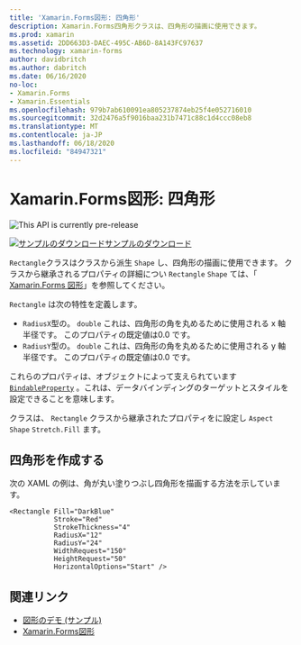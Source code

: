 ```yaml
---
title: 'Xamarin.Forms図形: 四角形'
description: Xamarin.Forms四角形クラスは、四角形の描画に使用できます。
ms.prod: xamarin
ms.assetid: 2DD663D3-DAEC-495C-AB6D-8A143FC97637
ms.technology: xamarin-forms
author: davidbritch
ms.author: dabritch
ms.date: 06/16/2020
no-loc:
- Xamarin.Forms
- Xamarin.Essentials
ms.openlocfilehash: 979b7ab610091ea805237874eb25f4e052716010
ms.sourcegitcommit: 32d2476a5f9016baa231b7471c88c1d4ccc08eb8
ms.translationtype: MT
ms.contentlocale: ja-JP
ms.lasthandoff: 06/18/2020
ms.locfileid: "84947321"
---
```

# <a name="xamarinforms-shapes-rectangle"></a>Xamarin.Forms図形: 四角形

![](~/media/shared/preview.png "This API is currently pre-release")

[![サンプルのダウンロード](~/media/shared/download.png)サンプルのダウンロード](https://docs.microsoft.com/samples/xamarin/xamarin-forms-samples/userinterface-shapesdemos/)

`Rectangle`クラスはクラスから派生 `Shape` し、四角形の描画に使用できます。 クラスから継承されるプロパティの詳細につい `Rectangle` `Shape` ては、「 [ Xamarin.Forms 図形](index.md)」を参照してください。

`Rectangle` は次の特性を定義します。

- `RadiusX`型の。 `double` これは、四角形の角を丸めるために使用される x 軸半径です。 このプロパティの既定値は0.0 です。
- `RadiusY`型の。 `double` これは、四角形の角を丸めるために使用される y 軸半径です。 このプロパティの既定値は0.0 です。

これらのプロパティは、オブジェクトによって支えられています [`BindableProperty`](xref:Xamarin.Forms.BindableProperty) 。これは、データバインディングのターゲットとスタイルを設定できることを意味します。

クラスは、 `Rectangle` クラスから継承されたプロパティをに設定し `Aspect` `Shape` `Stretch.Fill` ます。

## <a name="create-a-rectangle"></a>四角形を作成する

次の XAML の例は、角が丸い塗りつぶし四角形を描画する方法を示しています。

```xaml
<Rectangle Fill="DarkBlue"
           Stroke="Red"
           StrokeThickness="4"
           RadiusX="12"
           RadiusY="24"           
           WidthRequest="150"
           HeightRequest="50"
           HorizontalOptions="Start" />
```

## <a name="related-links"></a>関連リンク

- [図形のデモ (サンプル)](https://docs.microsoft.com/samples/xamarin/xamarin-forms-samples/userinterface-shapedemos/)
- [Xamarin.Forms図形](index.md)
